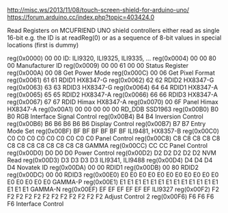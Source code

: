 http://misc.ws/2013/11/08/touch-screen-shield-for-arduino-uno/
https://forum.arduino.cc/index.php?topic=403424.0


Read Registers on MCUFRIEND UNO shield
controllers either read as single 16-bit
e.g. the ID is at readReg(0)
or as a sequence of 8-bit values
in special locations (first is dummy)

reg(0x0000) 00 00	ID: ILI9320, ILI9325, ILI9335, ...
reg(0x0004) 00 00 80 00	Manufacturer ID
reg(0x0009) 00 00 61 00 00	Status Register
reg(0x000A) 00 08	Get Power Mode
reg(0x000C) 00 06	Get Pixel Format
reg(0x0061) 61 61	RDID1 HX8347-G
reg(0x0062) 62 62	RDID2 HX8347-G
reg(0x0063) 63 63	RDID3 HX8347-G
reg(0x0064) 64 64	RDID1 HX8347-A
reg(0x0065) 65 65	RDID2 HX8347-A
reg(0x0066) 66 66	RDID3 HX8347-A
reg(0x0067) 67 67	RDID Himax HX8347-A
reg(0x0070) 00 6F	Panel Himax HX8347-A
reg(0x00A1) 00 00 00 00 00	RD_DDB SSD1963
reg(0x00B0) B0 B0	RGB Interface Signal Control
reg(0x00B4) B4 B4	Inversion Control
reg(0x00B6) B6 B6 B6 B6 B6	Display Control
reg(0x00B7) B7 B7	Entry Mode Set
reg(0x00BF) BF BF BF BF BF BF	ILI9481, HX8357-B
reg(0x00C0) C0 C0 C0 C0 C0 C0 C0 C0 C0	Panel Control
reg(0x00C8) C8 C8 C8 C8 C8 C8 C8 C8 C8 C8 C8 C8 C8	GAMMA
reg(0x00CC) CC CC	Panel Control
reg(0x00D0) D0 D0 D0	Power Control
reg(0x00D2) D2 D2 D2 D2 D2	NVM Read
reg(0x00D3) D3 D3 D3 D3	ILI9341, ILI9488
reg(0x00D4) D4 D4 D4 D4	Novatek ID
reg(0x00DA) 00 00	RDID1
reg(0x00DB) 00 80	RDID2
reg(0x00DC) 00 00	RDID3
reg(0x00E0) E0 E0 E0 E0 E0 E0 E0 E0 E0 E0 E0 E0 E0 E0 E0 E0	GAMMA-P
reg(0x00E1) E1 E1 E1 E1 E1 E1 E1 E1 E1 E1 E1 E1 E1 E1 E1 E1	GAMMA-N
reg(0x00EF) EF EF EF EF EF EF	ILI9327
reg(0x00F2) F2 F2 F2 F2 F2 F2 F2 F2 F2 F2 F2 F2	Adjust Control 2
reg(0x00F6) F6 F6 F6 F6	Interface Control